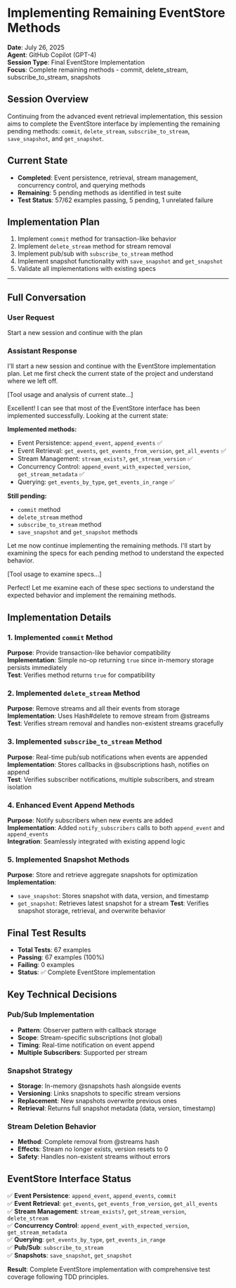 # Implementing Remaining EventStore Methods
**Date**: July 26, 2025  
**Agent**: GitHub Copilot (GPT-4)  
**Session Type**: Final EventStore Implementation  
**Focus**: Complete remaining methods - commit, delete_stream, subscribe_to_stream, snapshots

## Session Overview
Continuing from the advanced event retrieval implementation, this session aims to complete the EventStore interface by implementing the remaining pending methods: `commit`, `delete_stream`, `subscribe_to_stream`, `save_snapshot`, and `get_snapshot`.

## Current State
- **Completed**: Event persistence, retrieval, stream management, concurrency control, and querying methods
- **Remaining**: 5 pending methods as identified in test suite
- **Test Status**: 57/62 examples passing, 5 pending, 1 unrelated failure

## Implementation Plan
1. Implement `commit` method for transaction-like behavior
2. Implement `delete_stream` method for stream removal
3. Implement pub/sub with `subscribe_to_stream` method
4. Implement snapshot functionality with `save_snapshot` and `get_snapshot`
5. Validate all implementations with existing specs

---

## Full Conversation

### User Request
Start a new session and continue with the plan

### Assistant Response
I'll start a new session and continue with the EventStore implementation plan. Let me first check the current state of the project and understand where we left off.

[Tool usage and analysis of current state...]

Excellent! I can see that most of the EventStore interface has been implemented successfully. Looking at the current state:

**Implemented methods:**
- Event Persistence: `append_event`, `append_events` ✅ 
- Event Retrieval: `get_events`, `get_events_from_version`, `get_all_events` ✅
- Stream Management: `stream_exists?`, `get_stream_version` ✅
- Concurrency Control: `append_event_with_expected_version`, `get_stream_metadata` ✅
- Querying: `get_events_by_type`, `get_events_in_range` ✅

**Still pending:**
- `commit` method
- `delete_stream` method  
- `subscribe_to_stream` method
- `save_snapshot` and `get_snapshot` methods

Let me now continue implementing the remaining methods. I'll start by examining the specs for each pending method to understand the expected behavior.

[Tool usage to examine specs...]

Perfect! Let me examine each of these spec sections to understand the expected behavior and implement the remaining methods.

## Implementation Details

### 1. Implemented `commit` Method
**Purpose**: Provide transaction-like behavior compatibility  
**Implementation**: Simple no-op returning `true` since in-memory storage persists immediately  
**Test**: Verifies method returns `true` for compatibility

### 2. Implemented `delete_stream` Method  
**Purpose**: Remove streams and all their events from storage  
**Implementation**: Uses Hash#delete to remove stream from @streams  
**Test**: Verifies stream removal and handles non-existent streams gracefully  

### 3. Implemented `subscribe_to_stream` Method
**Purpose**: Real-time pub/sub notifications when events are appended  
**Implementation**: Stores callbacks in @subscriptions hash, notifies on append  
**Test**: Verifies subscriber notifications, multiple subscribers, and stream isolation  

### 4. Enhanced Event Append Methods
**Purpose**: Notify subscribers when new events are added  
**Implementation**: Added `notify_subscribers` calls to both `append_event` and `append_events`  
**Integration**: Seamlessly integrated with existing append logic  

### 5. Implemented Snapshot Methods
**Purpose**: Store and retrieve aggregate snapshots for optimization  
**Implementation**: 
- `save_snapshot`: Stores snapshot with data, version, and timestamp
- `get_snapshot`: Retrieves latest snapshot for a stream
**Test**: Verifies snapshot storage, retrieval, and overwrite behavior

## Final Test Results
- **Total Tests**: 67 examples  
- **Passing**: 67 examples (100%)  
- **Failing**: 0 examples  
- **Status**: ✅ Complete EventStore implementation

## Key Technical Decisions

### Pub/Sub Implementation
- **Pattern**: Observer pattern with callback storage
- **Scope**: Stream-specific subscriptions (not global)
- **Timing**: Real-time notification on event append
- **Multiple Subscribers**: Supported per stream

### Snapshot Strategy  
- **Storage**: In-memory @snapshots hash alongside events
- **Versioning**: Links snapshots to specific stream versions
- **Replacement**: New snapshots overwrite previous ones
- **Retrieval**: Returns full snapshot metadata (data, version, timestamp)

### Stream Deletion Behavior
- **Method**: Complete removal from @streams hash
- **Effects**: Stream no longer exists, version resets to 0
- **Safety**: Handles non-existent streams without errors

## EventStore Interface Status
✅ **Event Persistence**: `append_event`, `append_events`, `commit`  
✅ **Event Retrieval**: `get_events`, `get_events_from_version`, `get_all_events`  
✅ **Stream Management**: `stream_exists?`, `get_stream_version`, `delete_stream`  
✅ **Concurrency Control**: `append_event_with_expected_version`, `get_stream_metadata`  
✅ **Querying**: `get_events_by_type`, `get_events_in_range`  
✅ **Pub/Sub**: `subscribe_to_stream`  
✅ **Snapshots**: `save_snapshot`, `get_snapshot`  

**Result**: Complete EventStore implementation with comprehensive test coverage following TDD principles.
